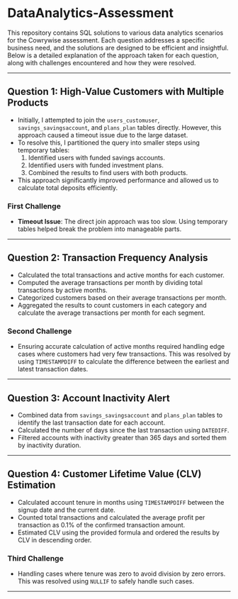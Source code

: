 # DataAnalytics-Assessment

This repository contains SQL solutions to various data analytics scenarios for the Cowrywise assessment. Each question addresses a specific business need, and the solutions are designed to be efficient and insightful. Below is a detailed explanation of the approach taken for each question, along with challenges encountered and how they were resolved.

---

## Question 1: High-Value Customers with Multiple Products

- Initially, I attempted to join the `users_customuser`, `savings_savingsaccount`, and `plans_plan` tables directly. However, this approach caused a timeout issue due to the large dataset.
- To resolve this, I partitioned the query into smaller steps using temporary tables:
  1. Identified users with funded savings accounts.
  2. Identified users with funded investment plans.
  3. Combined the results to find users with both products.
- This approach significantly improved performance and allowed us to calculate total deposits efficiently.

### First Challenge

- **Timeout Issue**: The direct join approach was too slow. Using temporary tables helped break the problem into manageable parts.

---

## Question 2: Transaction Frequency Analysis

- Calculated the total transactions and active months for each customer.
- Computed the average transactions per month by dividing total transactions by active months.
- Categorized customers based on their average transactions per month.
- Aggregated the results to count customers in each category and calculate the average transactions per month for each segment.

### Second Challenge

- Ensuring accurate calculation of active months required handling edge cases where customers had very few transactions. This was resolved by using `TIMESTAMPDIFF` to calculate the difference between the earliest and latest transaction dates.

---

## Question 3: Account Inactivity Alert

- Combined data from `savings_savingsaccount` and `plans_plan` tables to identify the last transaction date for each account.
- Calculated the number of days since the last transaction using `DATEDIFF`.
- Filtered accounts with inactivity greater than 365 days and sorted them by inactivity duration.

---

## Question 4: Customer Lifetime Value (CLV) Estimation

- Calculated account tenure in months using `TIMESTAMPDIFF` between the signup date and the current date.
- Counted total transactions and calculated the average profit per transaction as 0.1% of the confirmed transaction amount.
- Estimated CLV using the provided formula and ordered the results by CLV in descending order.

### Third Challenge

- Handling cases where tenure was zero to avoid division by zero errors. This was resolved using `NULLIF` to safely handle such cases.

---
